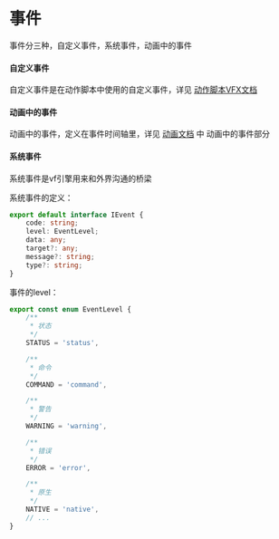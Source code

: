 # 事件

事件分三种，自定义事件，系统事件，动画中的事件

#### 自定义事件

自定义事件是在动作脚本中使用的自定义事件，详见 [动作脚本VFX文档](action.md#add)

#### 动画中的事件

动画中的事件，定义在事件时间轴里，详见 [动画文档](./animation.md) 中 动画中的事件部分


#### 系统事件

系统事件是vf引擎用来和外界沟通的桥梁

系统事件的定义：
``` typescript
export default interface IEvent {
    code: string;
    level: EventLevel;
    data: any;
    target?: any;
    message?: string;
    type?: string;
}
```
事件的level：
``` typescript
export const enum EventLevel {
    /**
     * 状态
     */
    STATUS = 'status',

    /**
     * 命令
     */
    COMMAND = 'command',

    /**
     * 警告
     */
    WARNING = 'warning',

    /**
     * 错误
     */
    ERROR = 'error',

    /**
     * 原生
     */
    NATIVE = 'native',
    // ...
}
```

